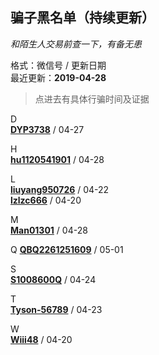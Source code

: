 ## 骗子黑名单（持续更新）  
*和陌生人交易前查一下，有备无患*

格式：微信号 / 更新日期  
最近更新：**2019-04-28**

>点进去有具体行骗时间及证据

D  
[**DYP3738**](DYP3738.md) / 04-27  

H  
[**hu1120541901**](hu1120541901.md) / 04-28  

L  
[**liuyang950726**](liuyang950726.md) / 04-22  
[**lzlzc666**](lzlzc666.md) / 04-20  

M  
[**Man01301**](Man01301.md) / 04-28  

Q
[**QBQ2261251609**](QBQ2261251609.md) / 05-01  

S  
[**S1008600Q**](S1008600Q.md) / 04-24  

T  
[**Tyson-56789**](Tyson-56789.md) / 04-23  

W  
[**Wiii48**](Wiii48.md) / 04-20  
